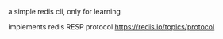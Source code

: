 a simple redis cli, only for learning

implements redis RESP protocol https://redis.io/topics/protocol
